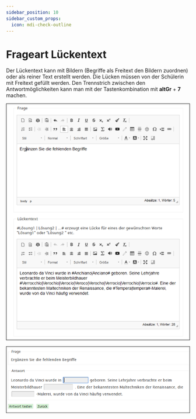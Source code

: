 ```yaml
---
sidebar_position: 10
sidebar_custom_props:
  icon: mdi-check-outline
---
```


# Frageart Lückentext



Der Lückentext kann mit Bildern (Begriffe als Freitext den Bildern zuordnen) oder als reiner Text erstellt werden. Die Lücken müssen von der Schülerin mit Freitext gefüllt werden. Den Trennstrich zwischen den Antwortmöglichkeiten kann man mit der Tastenkombination mit __altGr__ + __7__ machen.

![](./Beispiel_3_1_Lueckentext.png)

![](./Beispiel_3_2_Lueckentext.png)

